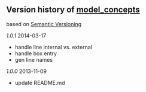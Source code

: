 ## Version history of [model_concepts](https://github.com/dzenanr/model_concepts)

based on [Semantic Versioning](http://semver.org/)

*1.0.1* 2014-03-17

+ handle line internal vs. external 
+ handle box entry
+ gen line names

*1.0.0* 2013-11-09

+ update README.md

